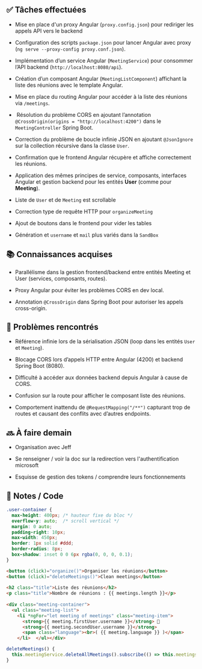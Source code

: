 ## ✅ Tâches effectuées

- Mise en place d'un proxy Angular (`proxy.config.json`) pour rediriger les appels API vers le backend
	
- Configuration des scripts `package.json` pour lancer Angular avec proxy (`ng serve --proxy-config proxy.conf.json`).
	
- Implémentation d’un service Angular (`MeetingService`) pour consommer l’API backend (`http://localhost:8080/api`).
	
- Création d’un composant Angular (`MeetingListComponent`) affichant la liste des réunions avec le template Angular.
	
- Mise en place du routing Angular pour accéder à la liste des réunions via `/meetings`.
	
-  Résolution du problème CORS en ajoutant l’annotation `@CrossOrigin(origins = "http://localhost:4200")` dans le `MeetingController` Spring Boot.
	
- Correction du problème de boucle infinie JSON en ajoutant `@JsonIgnore` sur la collection récursive dans la classe `User`.
	
- Confirmation que le frontend Angular récupère et affiche correctement les réunions.
	
- Application des mêmes principes de service, composants, interfaces Angular et gestion backend pour les entités **User** (comme pour **Meeting**).
	
- Liste de `User` et de `Meeting` est scrollable
	
- Correction type de requête HTTP pour `organizeMeeting`
	
- Ajout de boutons dans le frontend pour vider les tables
	
- Génération et `username` et `mail` plus variés dans la `SandBox`
	

## 📚 Connaissances acquises

- Parallélisme dans la gestion frontend/backend entre entités Meeting et User (services, composants, routes).
	
- Proxy Angular pour éviter les problèmes CORS en dev local.
	
- Annotation `@CrossOrigin` dans Spring Boot pour autoriser les appels cross-origin.
	

## 🐞 Problèmes rencontrés

- Référence infinie lors de la sérialisation JSON (loop dans les entités `User` et `Meeting`).
	
- Blocage CORS lors d’appels HTTP entre Angular (4200) et backend Spring Boot (8080).
	
- Difficulté à accéder aux données backend depuis Angular à cause de CORS.
	
- Confusion sur la route pour afficher le composant liste des réunions.
	
- Comportement inattendu de `@RequestMapping("/**")` capturant trop de routes et causant des conflits avec d’autres endpoints.
	

## 🔜 À faire demain

- Organisation avec Jeff
	
- Se renseigner / voir la doc sur la redirection vers l'authentification microsoft
	
- Esquisse de gestion des tokens / comprendre leurs fonctionnements
	

## 🧩 Notes / Code
```css
.user-container {  
  max-height: 400px; /* hauteur fixe du bloc */  
  overflow-y: auto;  /* scroll vertical */  
  margin: 0 auto;  
  padding-right: 10px;  
  max-width: 450px;  
  border: 1px solid #ddd;  
  border-radius: 8px;  
  box-shadow: inset 0 0 6px rgba(0, 0, 0, 0.1);  
}
```

```html
<button (click)="organize()">Organiser les réunions</button>  
<button (click)="deleteMeetings()">Clean meetings</button>  
  
<h2 class="title">Liste des réunions</h2>  
<p class="title">Nombre de réunions : {{ meetings.length }}</p>  
  
<div class="meeting-container">  
  <ul class="meeting-list">  
    <li *ngFor="let meeting of meetings" class="meeting-item">  
      <strong>{{ meeting.firstUser.username }}</strong> 🤝  
      <strong>{{ meeting.secondUser.username }}</strong>  
      <span class="language"><br>( {{ meeting.language }} )</span>  
    </li>  </ul></div>
```

```ts
deleteMeetings() {  
  this.meetingService.deleteAllMeetings().subscribe(() => this.meetings = []);  
}
```